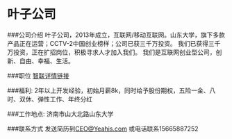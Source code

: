 叶子公司
==========

###公司介绍
叶子公司，2013年成立，互联网/移动互联网。山东大学，旗下多款产品正在运营；CCTV-2中国创业榜样；公司已获三千万投资。
我们已获得三千万投资，正在扩招岗位，积极寻求人才加入我们。
我们是互联网创业型公司，创新、自由、幸福、生活。


###职位
[智联详情链接](http://company.zhaopin.com/CC571619329.htm)

###福利:
2年以上开发经验，初始月薪8k，同时给予股份期权，五险一金、八时、双休、弹性工作、年终分红

###工作地点:
济南市山大北路山东大学

###联系方式
发送简历到[CEO@Yeahis.com](mailto:CEO@Yeahis.com) 或电话联系15665887252
